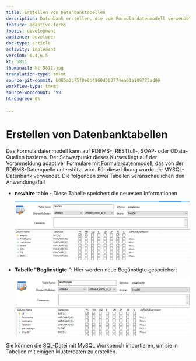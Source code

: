 ```yaml
---
title: Erstellen von Datenbanktabellen
description: Datenbank erstellen, die vom Formulardatenmodell verwendet wird
feature: adaptive-forms
topics: development
audience: developer
doc-type: article
activity: implement
version: 6.4,6.5
kt: 5811
thumbnail: kt-5811.jpg
translation-type: tm+mt
source-git-commit: b085a2c75f8e0b4860d503774ea01a108773ad09
workflow-type: tm+mt
source-wordcount: '99'
ht-degree: 0%

---
```



# Erstellen von Datenbanktabellen

Das Formulardatenmodell kann auf RDBMS-, RESTfull-, SOAP- oder OData-Quellen basieren. Der Schwerpunkt dieses Kurses liegt auf der Voranmeldung adaptiver Formulare mit Formulardatenmodell, das von der RDBMS-Datenquelle unterstützt wird. Für diese Übung wurde die MYSQL-Datenbank verwendet. Die folgenden zwei Tabellen veranschaulichen den Anwendungsfall

* **newhire** table - Diese Tabelle speichert die neuesten Informationen

   ![newhire](assets/newhire-table.png)


* **Tabelle &quot;Begünstigte** &quot;: Hier werden neue Begünstigte gespeichert

   ![Begünstigte](assets/beneficiaries-table.png)

Sie können die [SQL-Datei](assets/db-schema.sql) mit MySQL Workbench importieren, um sie in Tabellen mit einigen Musterdaten zu erstellen.
